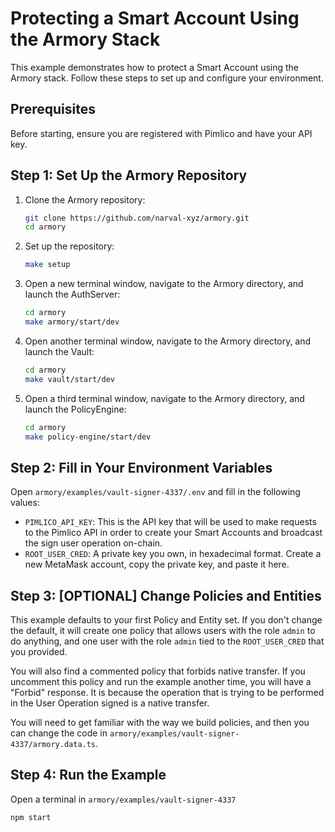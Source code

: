 # Protecting a Smart Account Using the Armory Stack

This example demonstrates how to protect a Smart Account using the Armory stack. Follow these steps to set up and configure your environment.

## Prerequisites

Before starting, ensure you are registered with Pimlico and have your API key.

## Step 1: Set Up the Armory Repository

1. Clone the Armory repository:

   ```sh
   git clone https://github.com/narval-xyz/armory.git
   cd armory
   ```

2. Set up the repository:

   ```sh
   make setup
   ```

3. Open a new terminal window, navigate to the Armory directory, and launch the AuthServer:

   ```sh
   cd armory
   make armory/start/dev
   ```

4. Open another terminal window, navigate to the Armory directory, and launch the Vault:

   ```sh
   cd armory
   make vault/start/dev
   ```

5. Open a third terminal window, navigate to the Armory directory, and launch the PolicyEngine:
   ```sh
   cd armory
   make policy-engine/start/dev
   ```

## Step 2: Fill in Your Environment Variables

Open `armory/examples/vault-signer-4337/.env` and fill in the following values:

- `PIMLICO_API_KEY`: This is the API key that will be used to make requests to the Pimlico API in order to create your Smart Accounts and broadcast the sign user operation on-chain.
- `ROOT_USER_CRED`: A private key you own, in hexadecimal format. Create a new MetaMask account, copy the private key, and paste it here.

## Step 3: [OPTIONAL] Change Policies and Entities

This example defaults to your first Policy and Entity set. If you don't change the default, it will create one policy that allows users with the role `admin` to do anything, and one user with the role `admin` tied to the `ROOT_USER_CRED` that you provided.

You will also find a commented policy that forbids native transfer. If you uncomment this policy and run the example another time, you will have a "Forbid" response. It is because the operation that is trying to be performed in the User Operation signed is a native transfer.

You will need to get familiar with the way we build policies, and then you can change the code in `armory/examples/vault-signer-4337/armory.data.ts`.

## Step 4: Run the Example

Open a terminal in `armory/examples/vault-signer-4337`

```sh
npm start
```
